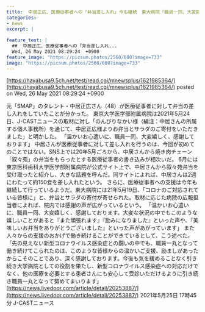 ```yaml
---
title:  中居正広、医療従事者への「弁当差し入れ」今も継続　東大病院「職員一同、大変嬉しく感謝」  
categories:
- news
excerpt: |
  
feature_text: |
  ##  中居正広、医療従事者への「弁当差し入れ...
  Wed, 26 May 2021 08:29:24  +0900
feature_image: "https://picsum.photos/2560/600?image=733"
image: "https://picsum.photos/2560/600?image=733"
---
```


[https://hayabusa9.5ch.net/test/read.cgi/mnewsplus/1621985364/](https://hayabusa9.5ch.net/test/read.cgi/mnewsplus/1621985364/)
posted on Wed, 26 May 2021 08:29:24  +0900

<!--more-->

元「SMAP」のタレント・中居正広さん（48）が医療従事者に対して弁当の差し入れをしていたことが分かった。 東京大学医学部附属病院は2021年5月24日、J-CASTニュースの取材に対し「のんびりなかい様（編注：中居さんの所属する個人事務所）を通じて、中居正広様よりお弁当とサラダのご寄付をいただきました」と明かした。 「温かいお心遣いに、職員一同、大変嬉しく、感謝しております」 中居さんが医療従事者に対して差し入れを行うのは、今回が初めてのことではない。SNS上では20年5月ごろから、中居さんから焼き肉チェーン「叙々苑」の弁当をもらったとする医療従事者の書き込みが相次いだ。 6月には東京医科歯科大学医学部附属病院が公式サイト上で、中居さんから叙々苑弁当を受け取ったと紹介し、大きな話題を呼んだ。同サイトによれば、中居さんは2週にわたって約150食を差し入れたという。 さらに、医療従事者への支援は今年も継続して行っているようだ。東大病院には21年5月19日、「コロナのご対応されている皆様に」と、弁当とサラダの寄付が寄せられた。取材に応じた病院の広報担当者によれば、院内では感謝の声が広がっているという。 「温かいお心遣いに、職員一同、大変嬉しく、感謝しております。大変な状況の中でもこのような嬉しいことがあると『また頑張れます』『励みになりました』といった声や、『美味しいお弁当をありがとうございました』といった声があがっています」 また人々からの支援のおかげで働き続けることができているとして、こう述べた。 「先の見えない新型コロナウイルス感染症との闘いの中でも、職員一丸となって働き続けてこられたのは、このような皆様からの温かいご支援、励ましがあったからこそのことであり、深く感謝しております。今後も気を緩めることなく引き続き大学病院としての役割を果たし、新型コロナウイルス感染症への対応だけでなく、他の医療を必要とする患者さんにも安心して受診いただけるように引き続き職員一丸となって努めてまいります」 [https://news.livedoor.com/article/detail/20253887/](https://news.livedoor.com/article/detail/20253887/) 2021年5月25日 17時45分 J-CASTニュース
